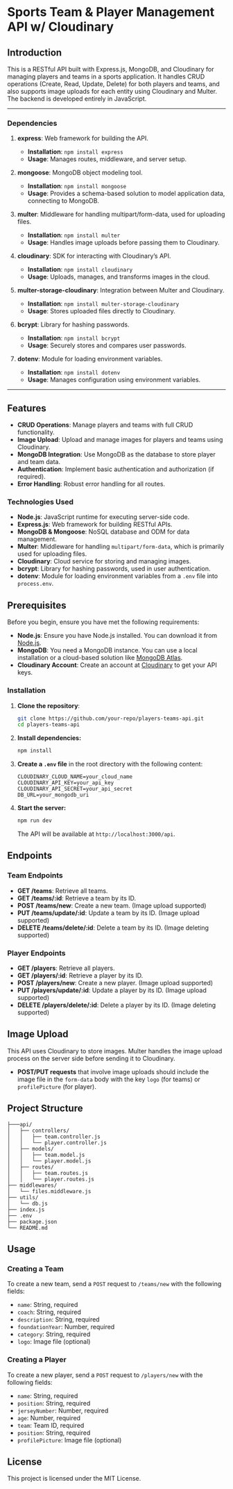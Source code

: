 # Sports Team & Player Management API w/ Cloudinary

## **Introduction**

This is a RESTful API built with Express.js, MongoDB, and Cloudinary for managing players and teams in a sports application. It handles CRUD operations (Create, Read, Update, Delete) for both players and teams, and also supports image uploads for each entity using Cloudinary and Multer. The backend is developed entirely in JavaScript.

---

### **Dependencies**

1. **express**: Web framework for building the API.
   - **Installation**: `npm install express`
   - **Usage**: Manages routes, middleware, and server setup.

2. **mongoose**: MongoDB object modeling tool.
   - **Installation**: `npm install mongoose`
   - **Usage**: Provides a schema-based solution to model application data, connecting to MongoDB.

3. **multer**: Middleware for handling multipart/form-data, used for uploading files.
   - **Installation**: `npm install multer`
   - **Usage**: Handles image uploads before passing them to Cloudinary.

4. **cloudinary**: SDK for interacting with Cloudinary’s API.
   - **Installation**: `npm install cloudinary`
   - **Usage**: Uploads, manages, and transforms images in the cloud.

5. **multer-storage-cloudinary**: Integration between Multer and Cloudinary.
   - **Installation**: `npm install multer-storage-cloudinary`
   - **Usage**: Stores uploaded files directly to Cloudinary.

6. **bcrypt**: Library for hashing passwords.
   - **Installation**: `npm install bcrypt`
   - **Usage**: Securely stores and compares user passwords.

7. **dotenv**: Module for loading environment variables.
   - **Installation**: `npm install dotenv`
   - **Usage**: Manages configuration using environment variables.

---

## Features

- **CRUD Operations**: Manage players and teams with full CRUD functionality.
- **Image Upload**: Upload and manage images for players and teams using Cloudinary.
- **MongoDB Integration**: Use MongoDB as the database to store player and team data.
- **Authentication**: Implement basic authentication and authorization (if required).
- **Error Handling**: Robust error handling for all routes.


### **Technologies Used**

- **Node.js**: JavaScript runtime for executing server-side code.
- **Express.js**: Web framework for building RESTful APIs.
- **MongoDB & Mongoose**: NoSQL database and ODM for data management.
- **Multer**: Middleware for handling `multipart/form-data`, which is primarily used for uploading files.
- **Cloudinary**: Cloud service for storing and managing images.
- **bcrypt**: Library for hashing passwords, used in user authentication.
- **dotenv**: Module for loading environment variables from a `.env` file into `process.env`.


## Prerequisites

Before you begin, ensure you have met the following requirements:

- **Node.js**: Ensure you have Node.js installed. You can download it from [Node.js](https://nodejs.org/).
- **MongoDB**: You need a MongoDB instance. You can use a local installation or a cloud-based solution like [MongoDB Atlas](https://www.mongodb.com/cloud/atlas).
- **Cloudinary Account**: Create an account at [Cloudinary](https://cloudinary.com/) to get your API keys.



### **Installation**

1. **Clone the repository**:
   ```bash
   git clone https://github.com/your-repo/players-teams-api.git
   cd players-teams-api
   ```

2. **Install dependencies:**
    ```bash
    npm install
    ```

3. **Create a `.env` file** in the root directory with the following content:

    ```env
    CLOUDINARY_CLOUD_NAME=your_cloud_name
    CLOUDINARY_API_KEY=your_api_key
    CLOUDINARY_API_SECRET=your_api_secret
    DB_URL=your_mongodb_uri

4. **Start the server:**

    ```bash
    npm run dev
    ```

    The API will be available at `http://localhost:3000/api`.

## Endpoints

### Team Endpoints

- **GET /teams**: Retrieve all teams.
- **GET /teams/:id**: Retrieve a team by its ID.
- **POST /teams/new**: Create a new team. (Image upload supported)
- **PUT /teams/update/:id**: Update a team by its ID. (Image upload supported)
- **DELETE /teams/delete/:id**: Delete a team by its ID. (Image deleting supported)

### Player Endpoints

- **GET /players**: Retrieve all players.
- **GET /players/:id**: Retrieve a player by its ID.
- **POST /players/new**: Create a new player. (Image upload supported)
- **PUT /players/update/:id**: Update a player by its ID. (Image upload supported)
- **DELETE /players/delete/:id**: Delete a player by its ID. (Image deleting supported)

## Image Upload

This API uses Cloudinary to store images. Multer handles the image upload process on the server side before sending it to Cloudinary.

- **POST/PUT requests** that involve image uploads should include the image file in the `form-data` body with the key `logo` (for teams) or `profilePicture` (for player).

## Project Structure

```plaintext
├───api/
│   ├── controllers/
│   │   ├── team.controller.js
│   │   └── player.controller.js
│   ├── models/
│   │   ├── team.model.js
│   │   └── player.model.js
│   ├── routes/
│   │   ├── team.routes.js
│   │   └── player.routes.js
├── middlewares/
│   └── files.middleware.js
├── utils/
│   └── db.js
├── index.js
├── .env
├── package.json
└── README.md
```

## Usage

### Creating a Team

To create a new team, send a `POST` request to `/teams/new` with the following fields:

- `name`: String, required
- `coach`: String, required
- `description`: String, required
- `foundationYear`: Number, required
- `category`: String, required
- `logo`: Image file (optional)

### Creating a Player

To create a new player, send a `POST` request to `/players/new` with the following fields:

- `name`: String, required
- `position`: String, required
- `jerseyNumber`: Number, required
- `age`: Number, required
- `team`: Team ID, required
- `position`: String, required
- `profilePicture`: Image file (optional)

## License

This project is licensed under the MIT License.
